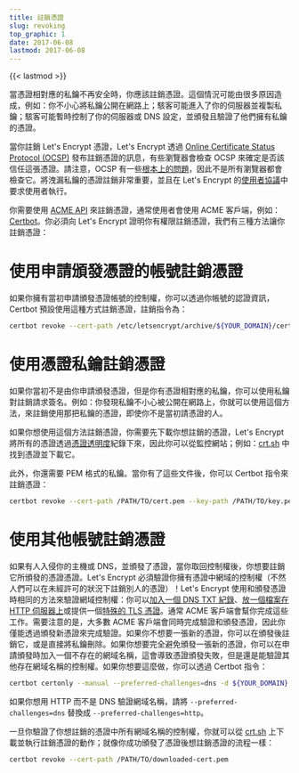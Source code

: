 ```yaml
---
title: 註銷憑證
slug: revoking
top_graphic: 1
date: 2017-06-08
lastmod: 2017-06-08
---
```


{{< lastmod >}}

當憑證相對應的私鑰不再安全時，你應該註銷憑證。這個情況可能由很多原因造成，例如：你不小心將私鑰公開在網路上；駭客可能進入了你的伺服器並複製私鑰；駭客可能暫時控制了你的伺服器或 DNS 設定，並頒發且驗證了他們擁有私鑰的憑證。

當你註銷 Let's Encrypt 憑證，Let's Encrypt 透過  [Online Certificate Status Protocol (OCSP)](https://en.wikipedia.org/wiki/Online_Certificate_Status_Protocol) 發布註銷憑證的訊息，有些瀏覽器會檢查 OCSP 來確定是否該信任這張憑證。請注意，OCSP 有一些[根本上的問題](https://www.imperialviolet.org/2011/03/18/revocation.html)，因此不是所有瀏覽器都會檢查它。將洩漏私鑰的憑證註銷非常重要，並且在 Let's Encrypt 的[使用者協議](/repository)中要求使用者執行。

你需要使用 [ACME API](https://github.com/letsencrypt/boulder/blob/master/docs/acme-divergences.md) 來註銷憑證，通常使用者會使用 ACME 客戶端，例如： [Certbot](https://certbot.eff.org/)。你必須向 Let's Encrypt 證明你有權限註銷憑證，我們有三種方法讓你註銷憑證：

# 使用申請頒發憑證的帳號註銷憑證

如果你擁有當初申請頒發憑證帳號的控制權，你可以透過你帳號的認證資訊，Certbot 預設使用這種方式註銷憑證，註銷指令為：

```bash
certbot revoke --cert-path /etc/letsencrypt/archive/${YOUR_DOMAIN}/cert1.pem
```

# 使用憑證私鑰註銷憑證

如果你當初不是由你申請頒發憑證，但是你有憑證相對應的私鑰，你可以使用私鑰對註銷請求簽名。例如：你發現私鑰不小心被公開在網路上，你就可以使用這個方法，來註銷使用那把私鑰的憑證，即使你不是當初請憑證的人。

如果你想使用這個方法註銷憑證，你需要先下載你想註銷的憑證，Let's Encrypt 將所有的憑證透過[憑證透明度](https://www.certificate-transparency.org/)紀錄下來，因此你可以從監控網站；例如：[crt.sh](https://crt.sh/) 中找到憑證並下載它。

此外，你還需要 PEM 格式的私鑰。當你有了這些文件後，你可以 Certbot 指令來註銷憑證：

```bash
certbot revoke --cert-path /PATH/TO/cert.pem --key-path /PATH/TO/key.pem
```

# 使用其他帳號註銷憑證

如果有人入侵你的主機或 DNS，並頒發了憑證，當你取回控制權後，你想要註銷它所頒發的憑證憑證。Let's Encrypt 必須驗證你擁有憑證中網域的控制權（不然人們可以在未經許可的狀況下註銷別人的憑證）！Let's Encrypt 使用和頒發憑證時相同的方法來驗證網域控制權：你可以[加入一個 DNS TXT 紀錄](https://tools.ietf.org/html/rfc8555#section-8.4)、[放一個檔案在 HTTP 伺服器上](https://tools.ietf.org/html/rfc8555#section-8.3)或提供一個[特殊的 TLS 憑證](https://tools.ietf.org/html/rfc8737#section-3)。通常 ACME 客戶端會幫你完成這些工作。需要注意的是，大多數 ACME 客戶端會同時完成驗證和頒發憑證，因此你僅能透過頒發新憑證來完成驗證。如果你不想要一張新的憑證，你可以在頒發後註銷它，或是直接將私鑰刪除。如果你想要完全避免頒發一張新的憑證，你可以在申請頒發時加入一個不存在的網域名稱，這會導致憑證頒發失敗，但是還是能驗證其他存在網域名稱的控制權。如果你想要這麼做，你可以透過 Certbot 指令：

```bash
certbot certonly --manual --preferred-challenges=dns -d ${YOUR_DOMAIN} -d nonexistent.${YOUR_DOMAIN}
```

如果你想用 HTTP 而不是 DNS 驗證網域名稱，請將 `--preferred-challenges=dns` 替換成 `--preferred-challenges=http`。

一旦你驗證了你想註銷的憑證中所有網域名稱的控制權，你就可以從 [crt.sh](https://crt.sh/) 上下載並執行註銷憑證的動作；就像你成功頒發了憑證後想註銷憑證的流程一樣：

```bash
certbot revoke --cert-path /PATH/TO/downloaded-cert.pem
```
